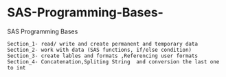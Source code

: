 # SAS-Programming-Bases-
SAS Programming Bases 

	Section_1- read/ write and create permanent and temporary data 
	Section_2- work with data (SAS functions, if/else condition)
	Section_3- create lables and formats ,Referencing user formats
	Section_4- Concatenation,Spliting String  and conversion the last one to int 


